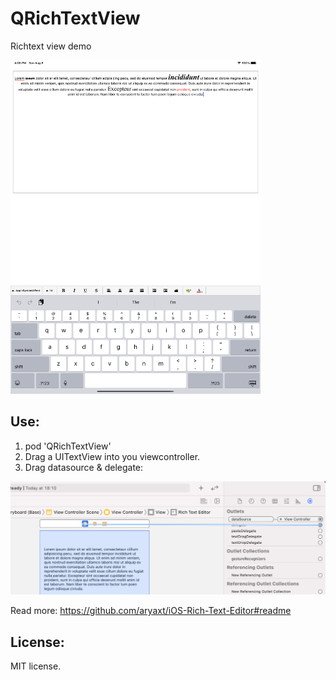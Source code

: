 # QRichTextView
Richtext view demo

<img src="image/image.png" width="400">

## Use:

1. pod 'QRichTextView'
1. Drag a UITextView into you viewcontroller.
1. Drag datasource & delegate:

<img src="image/sample.png">

Read more:
https://github.com/aryaxt/iOS-Rich-Text-Editor#readme

## License: 
MIT license.

